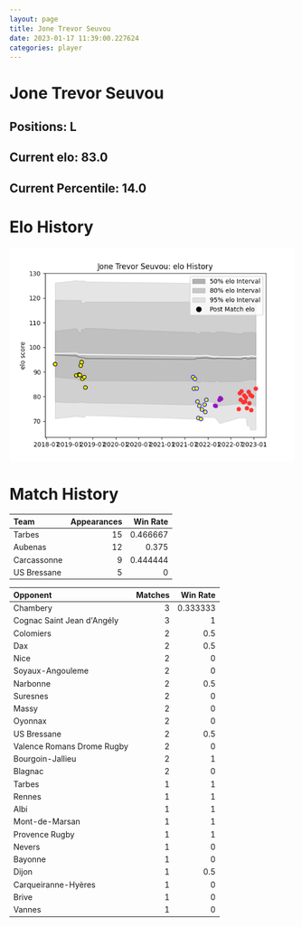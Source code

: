```yaml
---  
layout: page  
title: Jone Trevor Seuvou  
date: 2023-01-17 11:39:00.227624  
categories: player  
---
```

# Jone Trevor Seuvou

## Positions: L

## Current elo: 83.0

## Current Percentile: 14.0

# Elo History


![elo history](history_JoneTrevorSeuvou.png)
# Match History


| Team        |   Appearances |   Win Rate |
|:------------|--------------:|-----------:|
| Tarbes      |            15 |   0.466667 |
| Aubenas     |            12 |   0.375    |
| Carcassonne |             9 |   0.444444 |
| US Bressane |             5 |   0        |

| Opponent                   |   Matches |   Win Rate |
|:---------------------------|----------:|-----------:|
| Chambery                   |         3 |   0.333333 |
| Cognac Saint Jean d'Angély |         3 |   1        |
| Colomiers                  |         2 |   0.5      |
| Dax                        |         2 |   0.5      |
| Nice                       |         2 |   0        |
| Soyaux-Angouleme           |         2 |   0        |
| Narbonne                   |         2 |   0.5      |
| Suresnes                   |         2 |   0        |
| Massy                      |         2 |   0        |
| Oyonnax                    |         2 |   0        |
| US Bressane                |         2 |   0.5      |
| Valence Romans Drome Rugby |         2 |   0        |
| Bourgoin-Jallieu           |         2 |   1        |
| Blagnac                    |         2 |   0        |
| Tarbes                     |         1 |   1        |
| Rennes                     |         1 |   1        |
| Albi                       |         1 |   1        |
| Mont-de-Marsan             |         1 |   1        |
| Provence Rugby             |         1 |   1        |
| Nevers                     |         1 |   0        |
| Bayonne                    |         1 |   0        |
| Dijon                      |         1 |   0.5      |
| Carqueiranne-Hyères        |         1 |   0        |
| Brive                      |         1 |   0        |
| Vannes                     |         1 |   0        |